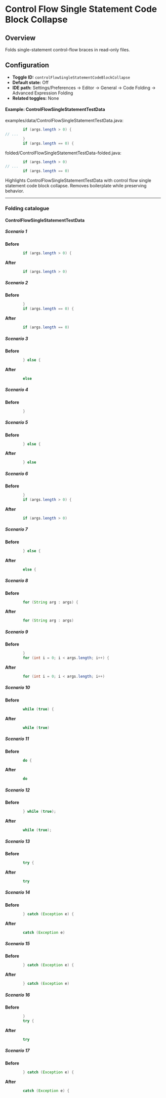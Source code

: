 # Control Flow Single Statement Code Block Collapse

## Overview

Folds single-statement control-flow braces in read-only files.


## Configuration

- **Toggle ID:** `controlFlowSingleStatementCodeBlockCollapse`
- **Default state:** Off
- **IDE path:** Settings/Preferences → Editor → General → Code Folding → Advanced Expression Folding
- **Related toggles:** None

#### Example: ControlFlowSingleStatementTestData

examples/data/ControlFlowSingleStatementTestData.java:
```java
        if (args.length > 0) {
// ...
        }
        if (args.length == 0) {
```

folded/ControlFlowSingleStatementTestData-folded.java:
```java
        if (args.length > 0) 
// ...
        if (args.length == 0) 
```

Highlights ControlFlowSingleStatementTestData with control flow single statement code block collapse.
Removes boilerplate while preserving behavior.


---
### Folding catalogue

#### ControlFlowSingleStatementTestData

##### Scenario 1

**Before**
```java
        if (args.length > 0) {
```

**After**
```java
        if (args.length > 0) 
```


##### Scenario 2

**Before**
```java
        }
        if (args.length == 0) {
```

**After**
```java
        if (args.length == 0) 
```


##### Scenario 3

**Before**
```java
        } else {
```

**After**
```java
        else 
```


##### Scenario 4

**Before**
```java
        }
```


##### Scenario 5

**Before**
```java
        } else {
```

**After**
```java
        } else 
```


##### Scenario 6

**Before**
```java
        }
        if (args.length > 0) {
```

**After**
```java
        if (args.length > 0) 
```


##### Scenario 7

**Before**
```java
        } else {
```

**After**
```java
        else {
```


##### Scenario 8

**Before**
```java
        for (String arg : args) {
```

**After**
```java
        for (String arg : args) 
```


##### Scenario 9

**Before**
```java
        }
        for (int i = 0; i < args.length; i++) {
```

**After**
```java
        for (int i = 0; i < args.length; i++) 
```


##### Scenario 10

**Before**
```java
        while (true) {
```

**After**
```java
        while (true) 
```


##### Scenario 11

**Before**
```java
        do {
```

**After**
```java
        do 
```


##### Scenario 12

**Before**
```java
        } while (true);
```

**After**
```java
        while (true);
```


##### Scenario 13

**Before**
```java
        try {
```

**After**
```java
        try 
```


##### Scenario 14

**Before**
```java
        } catch (Exception e) {
```

**After**
```java
        catch (Exception e) 
```


##### Scenario 15

**Before**
```java
        } catch (Exception e) {
```

**After**
```java
        } catch (Exception e) 
```


##### Scenario 16

**Before**
```java
        }
        try {
```

**After**
```java
        try 
```


##### Scenario 17

**Before**
```java
        } catch (Exception e) {
```

**After**
```java
        catch (Exception e) {
```
